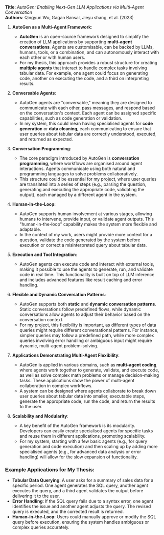 **Title**: _AutoGen: Enabling Next-Gen LLM Applications via Multi-Agent Conversation_  
**Authors**: Qingyun Wu, Gagan Bansal, Jieyu shang, et al. (2023)

1. **AutoGen as a Multi-Agent Framework**:
   - **AutoGen** is an open-source framework designed to simplify the creation of LLM applications by supporting **multi-agent conversations**. Agents are customisable, can be backed by LLMs, humans, tools, or a combination, and can autonomously interact with each other or with human users.
   - For my thesis, this approach provides a robust structure for creating **multiple agents** that interact to handle complex tasks involving tabular data. For example, one agent could focus on generating code, another on executing the code, and a third on interpreting results.

2. **Conversable Agents**:
   - AutoGen agents are "conversable," meaning they are designed to communicate with each other, pass messages, and respond based on the conversation's context. Each agent can be assigned specific capabilities, such as code generation or validation.
   - In my system, this could mean having specialised agents for **code generation** or **data cleaning**, each communicating to ensure that user queries about tabular data are correctly understood, executed, and returned as expected.

3. **Conversation Programming**:
   - The core paradigm introduced by AutoGen is **conversation programming**, where workflows are organised around agent interactions. Agents communicate using both natural and programming languages to solve problems collaboratively.
   - This structure could be essential for my project, where user queries are translated into a series of steps (e.g., parsing the question, generating and executing the appropriate code, validating the output), each managed by a different agent in the system.

4. **Human-in-the-Loop**:
   - AutoGen supports human involvement at various stages, allowing humans to intervene, provide input, or validate agent outputs. This "human-in-the-loop" capability makes the system more flexible and adaptable.
   - In the context of my work, users might provide more context for a question, validate the code generated by the system before execution or correct a misinterpreted query about tabular data.

5. **Execution and Tool Integration**:
   - AutoGen agents can execute code and interact with external tools, making it possible to use the agents to generate, run, and validate code in real time. This functionality is built on top of LLM inference and includes advanced features like result caching and error handling.

6. **Flexible and Dynamic Conversation Patterns**:
   - AutoGen supports both **static** and **dynamic conversation patterns**. Static conversations follow predefined flows, while dynamic conversations allow agents to adjust their behavior based on the conversation context.
   - For my project, this flexibility is important, as different types of data queries might require different conversational patterns. For instance, simpler queries may follow a predefined path, while more complex queries involving error handling or ambiguous input might require dynamic, multi-agent problem-solving.

7. **Applications Demonstrating Multi-Agent Flexibility**:
   - AutoGen is applied in various domains, such as **multi-agent coding**, where agents work together to generate, validate, and execute code, as well as solve complex math problems or manage decision-making tasks. These applications show the power of multi-agent collaboration in complex workflows.
   - A system can be designed where agents collaborate to break down user queries about tabular data into smaller, executable steps, generate the appropriate code, run the code, and return the results to the user.

8. **Scalability and Modularity**:
   - A key benefit of the AutoGen framework is its modularity. Developers can easily create specialised agents for specific tasks and reuse them in different applications, promoting scalability.
   - For my system, starting with a few basic agents (e.g., for query generation and code execution) and then scaling up by adding more specialised agents (e.g., for advanced data analysis or error handling) will allow for the slow expansion of functionality.

### Example Applications for My Thesis:

- **Tabular Data Querying**: A user asks for a summary of sales data for a specific period. One agent generates the SQL query, another agent executes the query, and a third agent validates the output before delivering it to the user.
- **Error Handling**: If the SQL query fails due to a syntax error, one agent identifies the issue and another agent adjusts the query. The revised query is executed, and the corrected result is returned.
- **Human-in-the-Loop**: Users could manually approve or modify the SQL query before execution, ensuring the system handles ambiguous or complex queries accurately.
